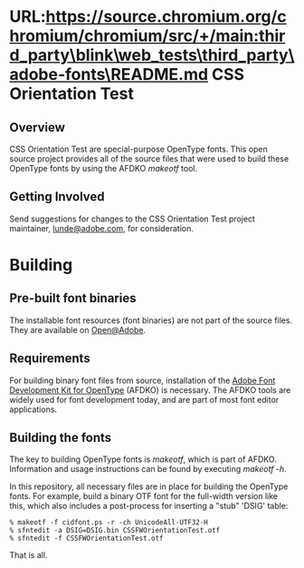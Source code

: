 URL:https://source.chromium.org/chromium/chromium/src/+/main:third_party\blink\web_tests\third_party\adobe-fonts\README.md
CSS Orientation Test
====

Overview
----
CSS Orientation Test are special-purpose OpenType fonts. This open source project provides all of the source files that were used to build these OpenType fonts by using the AFDKO *makeotf* tool.

Getting Involved
----
Send suggestions for changes to the CSS Orientation Test project maintainer, lunde@adobe.com, for consideration.

Building
====

Pre-built font binaries
----
The installable font resources (font binaries) are not part of the source files. They are available on [Open@Adobe](https://sourceforge.net/projects/csso9ntestfonts.adobe/files/).


Requirements
----

For building binary font files from source, installation of the [Adobe Font Development Kit for OpenType](http://www.adobe.com/devnet/opentype/afdko.html) (AFDKO) is necessary. The AFDKO tools are widely used for font development today, and are part of most font editor applications.

Building the fonts
----

The key to building OpenType fonts is *makeotf*, which is part of AFDKO. Information and usage instructions can be found by executing *makeotf -h*.

In this repository, all necessary files are in place for building the OpenType fonts. For example, build a binary OTF font for the full-width version like this, which also includes a post-process for inserting a "stub" 'DSIG' table:

    % makeotf -f cidfont.ps -r -ch UnicodeAll-UTF32-H
    % sfntedit -a DSIG=DSIG.bin CSSFWOrientationTest.otf
    % sfntedit -f CSSFWOrientationTest.otf

That is all.

